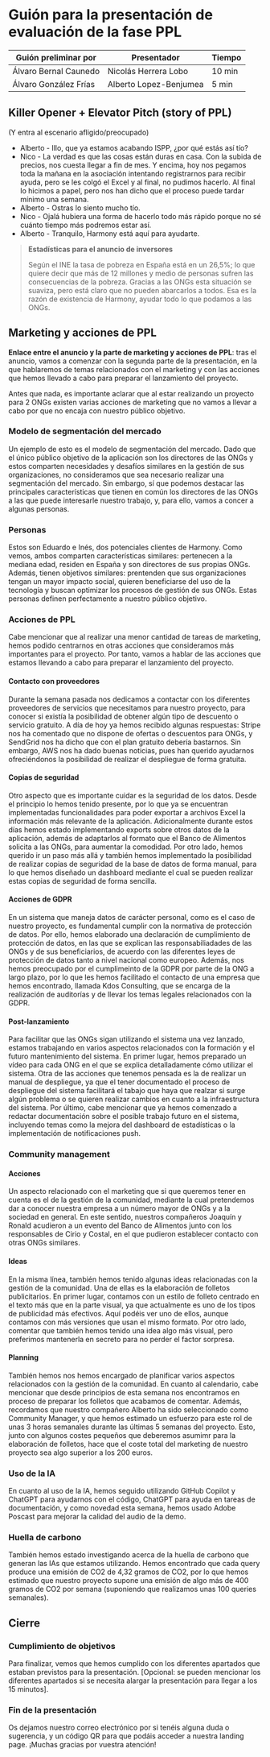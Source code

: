 # Guión para la presentación de evaluación de la fase PPL

| Guión preliminar por | Presentador       | Tiempo  |
| -------------------- | ----------------- | ------  |
|Álvaro Bernal Caunedo| Nicolás Herrera Lobo | 10 min |
| Álvaro González Frías   | Alberto Lopez-Benjumea | 5 min |

## Killer Opener + Elevator Pitch (story of PPL)
(Y entra al escenario afligido/preocupado)
- Alberto - Illo, que ya estamos acabando ISPP, ¿por qué estás así tío?
- Nico - La verdad es que las cosas están duras en casa. Con la subida de precios, nos cuesta llegar a fin de mes. Y encima, hoy nos pegamos toda la mañana en la asociación intentando registrarnos para recibir ayuda, pero se les colgó el Excel y al final, no pudimos hacerlo. Al final lo hicimos a papel, pero nos han dicho que el proceso puede tardar mínimo una semana.
- Alberto - Ostras lo siento mucho tío.
- Nico - Ojalá hubiera una forma de hacerlo todo más rápido porque no sé cuánto tiempo más podremos estar así.
- Alberto - Tranquilo, Harmony está aquí para ayudarte.

> **Estadísticas para  el anuncio de inversores**
>
> Según el INE la tasa de pobreza en España está en un 26,5%; lo que quiere decir que más de 12 millones y medio de personas sufren las consecuencias de la pobreza. Gracias a las ONGs esta situación se suaviza, pero está claro que no pueden abarcarlos a todos. Esa es la razón de existencia de Harmony, ayudar todo lo que podamos a las ONGs.

## Marketing y acciones de PPL
**Enlace entre el anuncio y la parte de marketing y acciones de PPL**: tras el anuncio, vamos a comenzar con la segunda parte de la presentación, en la que hablaremos de temas relacionados con el marketing y con las acciones que hemos llevado a cabo para preparar el lanzamiento del proyecto.

Antes que nada, es importante aclarar que al estar realizando un proyecto para 2 ONGs existen varias acciones de marketing que no vamos a llevar a cabo por que no encaja con nuestro público objetivo. 

### Modelo de segmentación del mercado
Un ejemplo de esto es el modelo de segmentación del mercado. Dado que el único público objetivo de la aplicación son los directores de las ONGs y estos comparten necesidades y desafíos similares en la gestión de sus organizaciones, no consideramos que sea necesario realizar una segmentación del mercado. Sin embargo, sí que podemos destacar las principales características que tienen en común los directores de las ONGs a las que puede interesarle nuestro trabajo, y, para ello, vamos a concer a algunas personas.

### Personas
Estos son Eduardo e Inés, dos potenciales clientes de Harmony. Como vemos, ambos comparten características similares: pertenecen a la mediana edad, residen en España y son directores de sus propias ONGs. Además, tienen objetivos similares: prentenden que sus organizaciones tengan un mayor impacto social, quieren beneficiarse del uso de la tecnología y buscan optimizar los procesos de gestión de sus ONGs. Estas personas definen perfectamente a nuestro público objetivo.

### Acciones de PPL
Cabe mencionar que al realizar una menor cantidad de tareas de marketing, hemos podido centrarnos en otras acciones que consideramos más importantes para el proyecto. Por tanto, vamos a hablar de las acciones que estamos llevando a cabo para preparar el lanzamiento del proyecto.

#### Contacto con proveedores
Durante la semana pasada nos dedicamos a contactar con los diferentes proveedores de servicios que necesitamos para nuestro proyecto, para conocer si existía la posibilidad de obtener algún tipo de descuento o servicio gratuito. A día de hoy ya hemos recibido algunas respuestas: Stripe nos ha comentado que no dispone de ofertas o descuentos para ONGs, y SendGrid nos ha dicho que con el plan gratuito debería bastarnos. Sin embargo, AWS nos ha dado buenas noticias, pues han querido ayudarnos ofreciéndonos la posibilidad de realizar el despliegue de forma gratuita.

#### Copias de seguridad
Otro aspecto que es importante cuidar es la seguridad de los datos. Desde el principio lo hemos tenido presente, por lo que ya se encuentran implementadas funcionalidades para poder exportar a archivos Excel la información más relevante de la aplicación. Adicionalmente durante estos días hemos estado implementando exports sobre otros datos de la aplicación, además de adaptarlos al formato que el Banco de Alimentos solicita a las ONGs, para aumentar la comodidad. Por otro lado, hemos querido ir un paso más allá y también hemos implementado la posibilidad de realizar copias de seguridad de la base de datos de forma manual, para lo que hemos diseñado un dashboard mediante el cual se pueden realizar estas copias de seguridad de forma sencilla.

#### Acciones de GDPR
En un sistema que maneja datos de carácter personal, como es el caso de nuestro proyecto, es fundamental cumplir con la normativa de protección de datos. Por ello, hemos elaborado una declaración de cumplimiento de protección de datos, en las que se explican las responsabiliadades de las ONGs y de sus beneficiarios, de acuerdo con las diferentes leyes de protección de datos tanto a nivel nacional como europeo. Además, nos hemos preocupado por el cumplimeinto de la GDPR por parte de la ONG a largo plazo, por lo que les hemos facilitado el contacto de una empresa que hemos encontrado, llamada Kdos Consulting, que se encarga de la realización de auditorías y de llevar los temas legales relacionados con la GDPR.

#### Post-lanzamiento
Para facilitar que las ONGs sigan utilizando el sistema una vez lanzado, estamos trabajando en varios aspectos relacionados con la formación y el futuro mantenimiento del sistema. En primer lugar, hemos preparado un vídeo para cada ONG en el que se explica detalladamente cómo utilizar el sistema. Otra de las acciones que tenemos pensada es la de realizar un manual de despliegue, ya que el tener documentado el proceso de despliegue del sistema facilitará el tabajo que haya que realzar si surge algún problema o se quieren realizar cambios en cuanto a la infraestructura del sistema. Por último, cabe mencionar que ya hemos comenzado a redactar documentación sobre el posible trabajo futuro en el sistema, incluyendo temas como la mejora del dashboard de estadísticas o la implementación de notificaciones push.

### Community management

#### Acciones
Un aspecto relacionado con el marketing que si que queremos tener en cuenta es el de la gestión de la comunidad, mediante la cual pretendemos dar a conocer nuestra empresa a un número mayor de ONGs y a la sociedad en general. En este sentido, nuestros compañeros Joaquín y Ronald acudieron a un evento del Banco de Alimentos junto con los responsables de Cirio y Costal, en el que pudieron establecer contacto con otras ONGs similares.

#### Ideas
En la misma línea, también hemos tenido algunas ideas relacionadas con la gestión de la comunidad. Una de ellas es la elaboración de folletos publicitarios. En primer lugar, contamos con un estilo de folleto centrado en el texto más que en la parte visual, ya que actualmente es uno de los tipos de publicidad más efectivos. Aquí podéis ver uno de ellos, aunque contamos con más versiones que usan el mismo formato. Por otro lado, comentar que también hemos tenido una idea algo más visual, pero preferimos mantenerla en secreto para no perder el factor sorpresa.

#### Planning
También hemos nos hemos encargado de planificar varios aspectos relacionados con la gestión de la comunidad. En cuanto al calendario, cabe mencionar que desde principios de esta semana nos encontramos en proceso de preparar los folletos que acabamos de comentar. Además, recordamos que nuestro compañero Alberto ha sido seleccionado como Community Manager, y que hemos estimado un esfuerzo para este rol de unas 3 horas semanales durante las últimas 5 semanas del proyecto. Esto, junto con algunos costes pequeños que deberemos asumimr para la elaboración de folletos, hace que el coste total del marketing de nuestro proyecto sea algo superior a los 200 euros.

### Uso de la IA
En cuanto al uso de la IA, hemos seguido utilizando GitHub Copilot y ChatGPT para ayudarnos con el código, ChatGPT para ayuda en tareas de documentación, y como novedad esta semana, hemos usado Adobe Poscast para mejorar la calidad del audio de la demo.

### Huella de carbono
También hemos estado investigando acerca de la huella de carbono que generan las IAs que estamos utilizando. Hemos encontrado que cada query produce una emisión de CO2 de 4,32 gramos de CO2, por lo que hemos estimado que nuestro proyecto supone una emisión de algo más de 400 gramos de CO2 por semana (suponiendo que realizamos unas 100 queries semanales).

## Cierre

### Cumplimiento de objetivos
Para finalizar, vemos que hemos cumplido con los diferentes apartados que estaban previstos para la presentación. [Opcional: se pueden mencionar los diferentes apartados si se necesita alargar la presentación para llegar a los 15 minutos].

### Fin de la presentación
Os dejamos nuestro correo electrónico por si tenéis alguna duda o sugerencia, y un código QR para que podáis acceder a nuestra landing page. ¡Muchas gracias por vuestra atención!